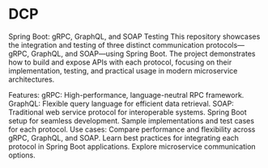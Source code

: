 # DCP
Spring Boot: gRPC, GraphQL, and SOAP Testing
This repository showcases the integration and testing of three distinct communication protocols—gRPC, GraphQL, and SOAP—using Spring Boot. The project demonstrates how to build and expose APIs with each protocol, focusing on their implementation, testing, and practical usage in modern microservice architectures.

Features:
gRPC: High-performance, language-neutral RPC framework.
GraphQL: Flexible query language for efficient data retrieval.
SOAP: Traditional web service protocol for interoperable systems.
Spring Boot setup for seamless development.
Sample implementations and test cases for each protocol.
Use cases:
Compare performance and flexibility across gRPC, GraphQL, and SOAP.
Learn best practices for integrating each protocol in Spring Boot applications.
Explore microservice communication options.

